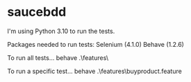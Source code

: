 # saucebdd
I'm using Python 3.10 to run the tests.

Packages needed to run tests:
    Selenium (4.1.0)
    Behave (1.2.6)

To run all tests...
     behave .\features\

To run a specific test...
    behave .\features\buyproduct.feature